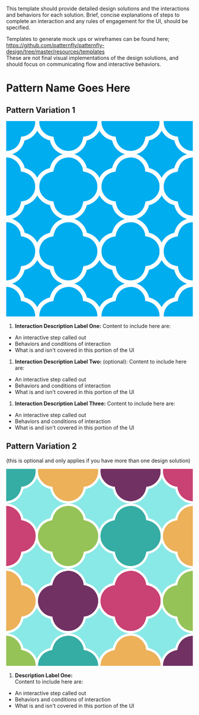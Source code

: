 This template should provide detailed design solutions and the interactions and behaviors for each solution. Brief, concise explanations of steps to complete an interaction and any rules of engagement for the UI, should be specified.

Templates to generate mock ups or wireframes can be found here;  https://github.com/patternfly/patternfly-design/tree/master/resources/templates   
These are not final visual implementations of the design solutions, and should focus on communicating flow and interactive behaviors.


# Pattern Name Goes Here

## Pattern Variation 1
![Title of image](img/image-name-goes-here.jpg)

  1. **Interaction Description Label One:**
  Content to include here are:
  -  An interactive step called out
  -  Behaviors and conditions of interaction
  -  What is and isn't covered in this portion of the UI

  1. **Interaction Description Label Two:** (optional):
  Content to include here are:
  -  An interactive step called out
  -  Behaviors and conditions of interaction
  -  What is and isn't covered in this portion of the UI

  1. **Interaction Description Label Three:**
  Content to include here are:
  -  An interactive step called out
  -  Behaviors and conditions of interaction
  -  What is and isn't covered in this portion of the UI


## Pattern Variation 2
(this is optional and only applies if you have more than one design solution)

![Title of image 2](img/image-name-goes-here-2.jpg)

1. **Description Label One:**  
Content to include here are:
-  An interactive step called out
-  Behaviors and conditions of interaction
-  What is and isn't covered in this portion of the UI
